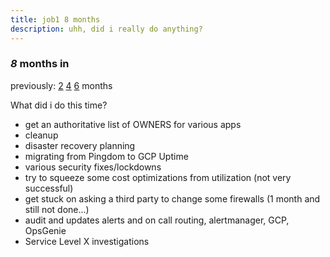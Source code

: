 ```yaml
---
title: job1 8 months
description: uhh, did i really do anything?
---
```


### _8_ months in

previously:
[2](/blog/12020-12-03-junior-sre-at-non-tech/)
[4](/blog/12021-01-27-4-months-at-job/)
[6](/blog/12021-04-06-job-6-months/)
months

What did i do this time?

- get an authoritative list of OWNERS for various apps
- cleanup
- disaster recovery planning
- migrating from Pingdom to GCP Uptime
- various security fixes/lockdowns
- try to squeeze some cost optimizations from utilization (not very successful)
- get stuck on asking a third party to change some firewalls (1 month and still not done...)
- audit and updates alerts and on call routing, alertmanager, GCP, OpsGenie
- Service Level X investigations
